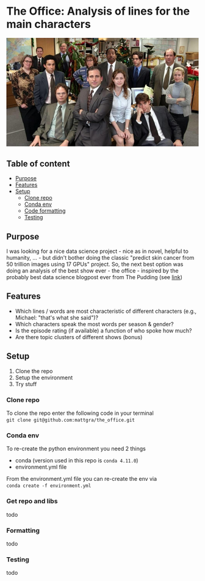 # The Office: Analysis of lines for the main characters
![Alt text](docs/imgs/the-office-992x560.jpg?raw=true "The Office")

## Table of content

- [Purpose](#Purpose)
- [Features](#Features)
- [Setup](#Setup)
  - [Clone repo](#Clone-repo)
  - [Conda env](#Conda-env)
  - [Code formatting](#Formatting)
  - [Testing](#Testing)

## Purpose
I was looking for a nice data science project - nice as in novel, helpful to humanity, ... - but didn't bother doing the classic "predict skin cancer from 50 trillion images using 17 GPUs" project.
So, the next best option was doing an analysis of the best show ever - the office - inspired by the probably best data science blogpost ever from The Pudding (see [link](https://pudding.cool/2017/09/hip-hop-words/))

## Features
- Which lines / words are most characteristic of different characters (e.g., Michael: "that's what she said")?
- Which characters speak the most words per season & gender?
- Is the episode rating (if available) a function of who spoke how much?
- Are there topic clusters of different shows (bonus)

## Setup

1. Clone the repo
2. Setup the environment
3. Try stuff

### Clone repo
To clone the repo enter the following code in your terminal  
```git clone git@github.com:mattgra/the_office.git```

### Conda env
To re-create the python environment you need 2 things  
- conda (version used in this repo is `conda 4.11.0`)
- environment.yml file 

From the environment.yml file you can re-create the env via  
```conda create -f environment.yml```

### Get repo and libs
todo

### Formatting
todo

### Testing
todo